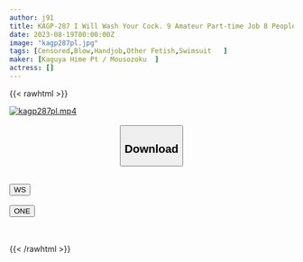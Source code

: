 ```yaml
---
author: j91
title: KAGP-287 I Will Wash Your Cock. 9 Amateur Part-time Job 8 People
date: 2023-08-19T00:00:00Z
image: "kagp287pl.jpg"
tags: [Censored,Blow,Handjob,Other Fetish,Swimsuit	 ]
maker: [Kaguya Hime Pt / Mousozoku  ]
actress: []
---
```



{{< rawhtml >}}

<div class="video" data-videoid="al2s26yia9t6">
    <a href="javascript:;">
        <img src="https://my.j91.asia/posts/kagp287pl/kagp287pl.jpg" width="WIDTH" height="HEIGHT" alt="kagp287pl.mp4" loading="lazy">
    </a>
</div>

<script type="text/javascript" src="https://j91.asia/asset/on-demand-ws.js"></script>

<br>
  <link rel="stylesheet" href="https://j91.asia/asset/bs5.css">
  
  <center>
  <button class="btn btn-primary" type="button" data-bs-toggle="collapse" data-bs-target=".multi-collapse" aria-expanded="false" aria-controls="multiCollapseExample1 multiCollapseExample2"><h2>Download</h2></button></center>
</p>
<div class="row">
  <div class="col">
    <div class="collapse multi-collapse" id="multiCollapseExample1">
      <div class="card card-body">
	      	      <br>
<div class="buttons">  
<a href="https://wolfstream.tv/al2s26yia9t6"><button class="btn-hover color-3"><i class="fa fa-download"></i> WS</button></a></div>
    </div>
  </div>
</div>
  <div class="col">
    <div class="collapse multi-collapse" id="multiCollapseExample2">
      <div class="card card-body">
	      <br>
<div class="buttons">
    <a href="https://oneupload.to/imsb84xmecc4"><button class="btn-hover color-9"><i class="fa fa-download"></i> ONE</button></a></div>
<br><br>
      </div>
    </div>
  </div>
</div>

{{< /rawhtml >}}